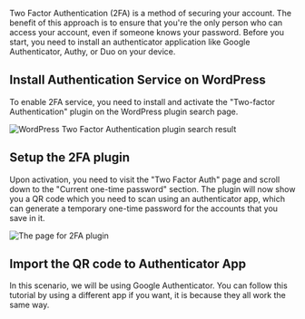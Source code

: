 Two Factor Authentication (2FA) is a method of securing your account. The benefit of this approach is to ensure that you're the only person who can access your account, even if someone knows your password. Before you start, you need to install an authenticator application like Google Authenticator, Authy, or Duo on your device.

## Install Authentication Service on WordPress

To enable 2FA service, you need to install and activate the "Two-factor Authentication" plugin on the WordPress plugin search page.

![WordPress Two Factor Authentication plugin search result](https://raw.githubusercontent.com/HKSSY/katacoda-scenarios/main/wordpresssecurity/wordpressTest/image/wordpress_2fa_search_page.png)

## Setup the 2FA plugin

Upon activation, you need to visit the "Two Factor Auth" page and scroll down to the "Current one-time password" section. The plugin will now show you a QR code which you need to scan using an authenticator app, which can generate a temporary one-time password for the accounts that you save in it.

![The page for 2FA plugin](https://raw.githubusercontent.com/HKSSY/katacoda-scenarios/main/wordpresssecurity/wordpressTest/image/2fa_scan_qr_code_config.png)

## Import the QR code to Authenticator App

In this scenario, we will be using Google Authenticator. You can follow this tutorial by using a different app if you want, it is because they all work the same way.

